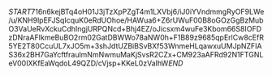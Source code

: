 $START$716n6kejBTq4oH01J3jTzXpPZgT4m1LXVbj6/iJ0iYVndmmgRyOF9LWe/u/KNH9lpEFJSqIcquK0eRdUOhoe/HAWua6+Z6rUWuF00B8oGOzGgBzMubO3VaUeRvXckuCdhIngjURPQNcd+Bhj4EZ/oJicsxm4wuFe3Kbom66S8IOFDzDNraAFIkmeBuBO2rm02GatDBWWo78aNW0h+F1B89z9685qpErlCw8cEfR5YE2T80CcuUL7xJO5m+3shJdtUZBiBSvBXf53WnmeHLqawxuUMJpNZFIAS36x2BH7GaYcftfraulmNmNwmuMaKjSvsR2CZx+CM923aAFRd92N1FTGNLeV00IXKfEaWqdoL49QZD/cVjsp+KKeL0zVaIhW$END$